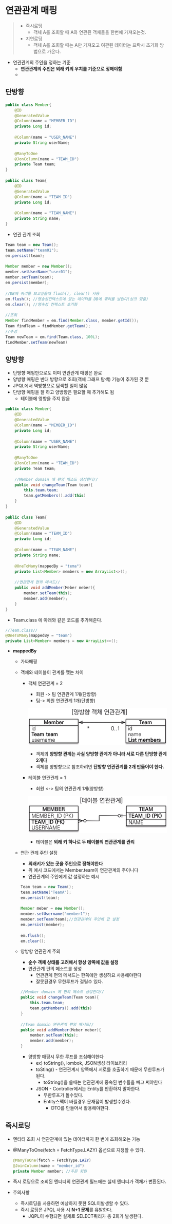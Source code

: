 # 연관관계 매핑

>* 즉시로딩
>   * 객체 A를 조회할 때 A와 연관된 객체들을 한번에 가져오는것.
>* 지연로딩
>   * 객체 A를 조회할 때는 A만 가져오고 여관된 데이터는 프락시 초기화 방법으로 가온다.

* 연관관계의 주인을 정하는 기준
  * **연관관계의 주인은 외래 키의 우치를 기준으로 정해야함**
  * 

## 단방향

```java
public class Member{
    @ID
    @GeneratedValue
    @Column(name = "MEMBER_ID")
    private Long id;
    
    @Column(name = "USER_NAME")
    private String userName;
    
    @ManyToOne
    @JonColumn(name = "TEAM_ID")
    private Team team;
}

public class Team{
    @ID
    @GeneratedValue
    @Column(name = "TEAM_ID")
    private Long id;
    
    @Column(name = "TEAM_NAME")
    private String name;
}
```

* 연관 관계 조회

```java
Team team = new Team();
team.setName("team01");
em.persist(team);

Member member = new Member();
member.setUserName("user01");
member.setTeam(team);
em.persist(member);

//DB에 쿼리를 보고싶을때 flush(), clear() 사용
em.flush();	//영송성컨텍스트에 있는 데이터를 DB에 쿼리를 날린다(싱크 맞춤)
em.clear();	//영속성 컨텍스트 초기화

//조회
Member findMember = em.find(Member.class, member.getId());
Team findTeam = findMember.getTeam();
//수정
Team newTeam = em.find(Team.class, 100L);
findMember.setTeam(newTeam)
```

## 양방향 

* 단방향 매핑만으로도 이미 연관관계 매핑은 완료
* 양방향 매핑은 반대 방향으로 조회(객체 그래프 탐색) 기능이 추가된 것 뿐
* JPQL에서 역방향으로 탐색할 일이 많음
* 단방향 매핑을 잘 하고 양방향은 필요할 때 추가해도 됨
  * 테이블에 영향을 주지 않음

```java
public class Member{
    @ID
    @GeneratedValue
    @Column(name = "MEMBER_ID")
    private Long id;
    
    @Column(name = "USER_NAME")
    private String userName;
    
    @ManyToOne
    @JonColumn(name = "TEAM_ID")
    private Team team;
    
    //Member domain 에 편의 메소드 생성한다//
    public void changeTeam(Team team){
        this.team.team;
        team.getMembers().add(this)
    }
}

public class Team{
    @ID
    @GeneratedValue
    @Column(name = "TEAM_ID")
    private Long id;
    
    @Column(name = "TEAM_NAME")
    private String name;
    
    @OneToMany(mappedBy = "tema")
    private List<Member> members = new ArrayList<>();
    
    //연관관계 편의 매서드//
    public void addMember(Meber meber){
        member.setTeam(this);
        member.add(member);
    }
}
```

* Team.class 에 아래와 같은 코드를 추가해준다.

```java
//Team.class//
@OneToMany(mappedBy = "team")
private List<Member> members = new ArrayList<>();
```

* **mappedBy**
  
  * 가짜매핑
    
  * 객체와 테이블이 관계를 맺는 차이
  
    * 객체 연관관계 = 2
  
      * 회원 -> 팀 연관관계 1개(단방향)
      * 팀-> 회원 연관관계 1개(단방향)
  
      ![image-20210521092422313](연관관계_매핑.assets/image-20210521092422313.png) 
  
      * 객체의 **양방향 관계는 사실 양방향 관계가 아니라 서로 다른 단방향 관계 2개다**
      * 객체를 양방향으로 참조하려면 **단방향 연관관계를 2개 만들어야 한다.**
  
    * 테이블 연관관계 = 1
  
      * 회원 <-> 팀의 연관관계 1개(양방향)
  
      ![image-20210521092451924](연관관계_매핑.assets/image-20210521092451924.png) 
  
      * 테이블은 **외래 키 하나로 두 테이블의 연관관계를 관리**
  
  * 연관 관계 주인 설정
  
    * **외래키가 있는 곳을 주인으로 정해야한다**
    * 위 예시 코드에서는 Member.team이 연관관계의 주이니다
    * 연관관계의 주인에게 값 설정하는 예시
  
    ```java
    Team team = new Team();
    team.setName("TeamA");
    em.persist(team);
    
    Member meber = new Member();
    member.setUsername("member1");
    member.setTeam(team);//연관관계의 주인에 값 설정
    em.persist(member);
    
    em.flush();
    em.clear();
    ```
  
  * 양방향 연관관계 주의
  
    * **순수 객체 상태를 고려해서 항상 양쪽에 값을 설정**
    * 연관관계 편의 메소드를 생성
      * 연관관계 편의 메서드는 한쪽에만 생성하요 사용해야한다
      * 잘못된경우 무한루프가 걸릴수 있다.
  
    ```java
    //Member domain 에 편의 메소드 생성한다//
    public void changeTeam(Team team){
        this.team.team;
        team.getMembers().add(this)
    }
    
    //Team domain 연관관계 편의 매서드//
    public void addMember(Meber meber){
        member.setTeam(this);
        member.add(member);
    }
    ```
  
    * 양방향 매핑시 무한 루프를 조심해야한다
      * ex) toString(), lombok, JSON생성 라이브러리
      * toSting() - 연관관계시 양쪽에서 서로를 호출하기 때문에 무한루프가 된다.
        * toString()을 쓸때는 연관관계에 종속된 변수들을 빼고 써야한다
      * JSON - Controller에서는 Entity를 반환하지 말아한다.
        * 무한루프가 돌수있다.
        * Entity스팩이 바뀔경우 문재점이 발생할수있다.
          * DTO를 만들어서 활용해야한다.



## 즉시로딩

* 엔티티 조회 시 연관관계에 있는 데이터까지 한 번에 조회해오는 기능

* @ManyToOne(fetch = FetchType.LAZY) 옵션으로 지정할 수 있다.

  ```java
  @ManyToOne(fetch = FetchType.LAZY)
  @JoinColumn(name = "member_id")
  private Member member; //주문 회원
  ```

* 즉시 로딩으로 조회된 엔티티의 연관관계 필드에는 실제 엔티티가 객체가 변환된다.

* 주의사항

  * 즉시로딩을 사용하면 예상하지 못한 SQL이발생할 수 있다.
  * 즉시 로딩은 JPQL 사용 시 **N+1 문제**를 유발한다.
    * JQPL이 수행되면 실제로 SELECT쿼리가 총 2회가 발생한다.

